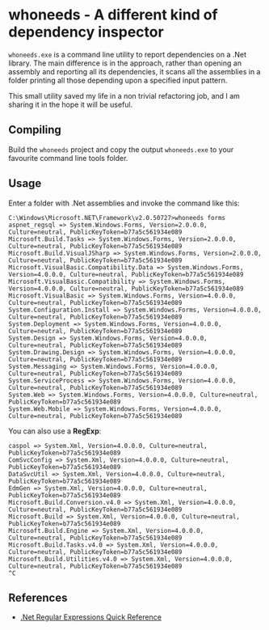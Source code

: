 # whoneeds - A different kind of dependency inspector

`whoneeds.exe` is a command line utility to report dependencies on a .Net library.
The main difference is in the approach, rather than opening an assembly and
reporting all its dependencies, it scans all the assemblies in a folder printing
all those depending upon a specified input pattern.

This small utility saved my life in a non trivial refactoring job, and I am sharing
it in the hope it will be useful.

## Compiling

Build the `whoneeds` project and copy the output `whoneeds.exe` to your favourite
command line tools folder.

## Usage

Enter a folder with .Net assemblies and invoke the command like this:

```
C:\Windows\Microsoft.NET\Framework\v2.0.50727>whoneeds forms
aspnet_regsql => System.Windows.Forms, Version=2.0.0.0, Culture=neutral, PublicKeyToken=b77a5c561934e089
Microsoft.Build.Tasks => System.Windows.Forms, Version=2.0.0.0, Culture=neutral, PublicKeyToken=b77a5c561934e089
Microsoft.Build.VisualJSharp => System.Windows.Forms, Version=2.0.0.0, Culture=neutral, PublicKeyToken=b77a5c561934e089
Microsoft.VisualBasic.Compatibility.Data => System.Windows.Forms, Version=4.0.0.0, Culture=neutral, PublicKeyToken=b77a5c561934e089
Microsoft.VisualBasic.Compatibility => System.Windows.Forms, Version=4.0.0.0, Culture=neutral, PublicKeyToken=b77a5c561934e089
Microsoft.VisualBasic => System.Windows.Forms, Version=4.0.0.0, Culture=neutral, PublicKeyToken=b77a5c561934e089
System.Configuration.Install => System.Windows.Forms, Version=4.0.0.0, Culture=neutral, PublicKeyToken=b77a5c561934e089
System.Deployment => System.Windows.Forms, Version=4.0.0.0, Culture=neutral, PublicKeyToken=b77a5c561934e089
System.Design => System.Windows.Forms, Version=4.0.0.0, Culture=neutral, PublicKeyToken=b77a5c561934e089
System.Drawing.Design => System.Windows.Forms, Version=4.0.0.0, Culture=neutral, PublicKeyToken=b77a5c561934e089
System.Messaging => System.Windows.Forms, Version=4.0.0.0, Culture=neutral, PublicKeyToken=b77a5c561934e089
System.ServiceProcess => System.Windows.Forms, Version=4.0.0.0, Culture=neutral, PublicKeyToken=b77a5c561934e089
System.Web => System.Windows.Forms, Version=4.0.0.0, Culture=neutral, PublicKeyToken=b77a5c561934e089
System.Web.Mobile => System.Windows.Forms, Version=4.0.0.0, Culture=neutral, PublicKeyToken=b77a5c561934e089

```

You can also use a **RegExp**:

```C:\Windows\Microsoft.NET\Framework\v4.0.30319>whoneeds ^system.xml$
caspol => System.Xml, Version=4.0.0.0, Culture=neutral, PublicKeyToken=b77a5c561934e089
ComSvcConfig => System.Xml, Version=4.0.0.0, Culture=neutral, PublicKeyToken=b77a5c561934e089
DataSvcUtil => System.Xml, Version=4.0.0.0, Culture=neutral, PublicKeyToken=b77a5c561934e089
EdmGen => System.Xml, Version=4.0.0.0, Culture=neutral, PublicKeyToken=b77a5c561934e089
Microsoft.Build.Conversion.v4.0 => System.Xml, Version=4.0.0.0, Culture=neutral, PublicKeyToken=b77a5c561934e089
Microsoft.Build => System.Xml, Version=4.0.0.0, Culture=neutral, PublicKeyToken=b77a5c561934e089
Microsoft.Build.Engine => System.Xml, Version=4.0.0.0, Culture=neutral, PublicKeyToken=b77a5c561934e089
Microsoft.Build.Tasks.v4.0 => System.Xml, Version=4.0.0.0, Culture=neutral, PublicKeyToken=b77a5c561934e089
Microsoft.Build.Utilities.v4.0 => System.Xml, Version=4.0.0.0, Culture=neutral, PublicKeyToken=b77a5c561934e089
^C

```

## References

* [.Net Regular Expressions Quick Reference](https://docs.microsoft.com/en-us/dotnet/standard/base-types/regular-expression-language-quick-reference)
